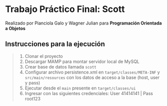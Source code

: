# Trabajo Práctico Final: Scott
Realizado por Pianciola Galo y Wagner Julian para **Programación Orientada a Objetos**

## Instrucciones para la ejecución 
> 1. Clonar el proyecto
> 2. Descargar MAMP para montar servidor local de MySQL
> 3. Crear base de datos llamada `scott`
> 4. Configurar archivo persistence.xml en `target/classes/META-INF` y `src/main/resources` con los datos de acceso a la base (host, user y pass)
> 5. Ejecutar desde el `main` presente en `target/classes/ui`
> 6. Ingresar con las siguientes credenciales:
> User 41414141 | Pass root123

